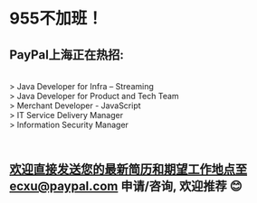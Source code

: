 # 955不加班！
## PayPal上海正在热招:

   <br />> Java Developer for Infra – Streaming
   <br />> Java Developer for Product and Tech Team
   <br />> Merchant Developer - JavaScript
   <br />> IT Service Delivery Manager
   <br />> Information Security Manager

  ##  <br />欢迎直接发送您的最新简历和期望工作地点至ecxu@paypal.com 申请/咨询, 欢迎推荐 😊
   
